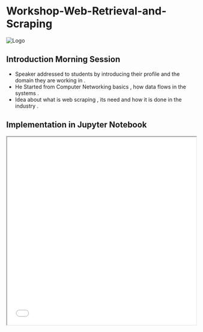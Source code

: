 # Workshop-Web-Retrieval-and-Scraping

![Logo](https://github.com/yashraj9011/Workshop-Web-Retrieval-and-Web-Scraping/blob/main/WRS_Workshop.png)

## Introduction Morning Session
- Speaker addressed to students by introducing their profile and the domain they are working in .
- He Started from Computer Networking basics , how data flows in the systems .
- Idea about what is web scraping , its need and how it is done in the industry .

## Implementation in Jupyter Notebook 
<iframe src="Workshop on Web Scraping.html" width="100%" height="500px"></iframe>


## 
